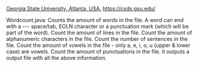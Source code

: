 [Georgia State University, Atlanta, USA.](https://catalogs.gsu.edu/preview_entity.php?catoid=4&ent_oid=231&returnto=562) https://csds.gsu.edu/

Wordcount.java: Counts the amount of words in the file. A word can end with a --- space/tab, EOLN character or a punctuation mark (which will be part of the word).
   Count the amount of lines in the file.
   Count the amount of alphanumeric characters in the file.
   Count the number of sentences in the file.
   Count the amount of vowels in the file - only a, e, i, o, u (upper & lower case) are vowels.
   Count the amount of punctuations in the file.
   it outputs a output file with all the above information.
